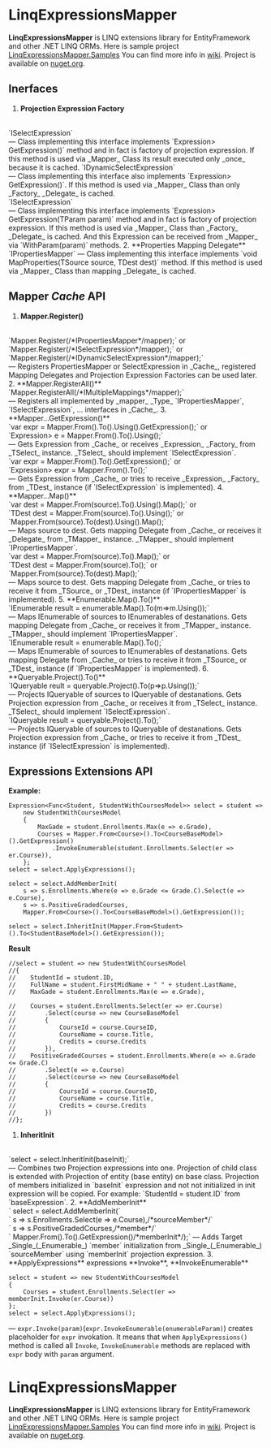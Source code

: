 # LinqExpressionsMapper
**LinqExpressionsMapper** is LINQ extensions library for EntityFramework and other .NET LINQ ORMs.
Here is sample project [LinqExpressionsMapper.Samples](https://github.com/esolCrusador/LinqExpressionsMapper.Samples)
You can find more info in [wiki](https://github.com/esolCrusador/LinqExpressionsMapper/wiki).
Project is available on [nuget.org](https://www.nuget.org/packages/LinqExpressionsMapper).

## Inerfaces
1. **Projection Expression Factory** 
<br/>
`ISelectExpression<TSource, TDest>`
<br/>
 — Class implementing this interface implements `Expression<Func<TSource, TDest>> GetExpression()` method and in fact is factory of projection expression. If this method is used via _Mapper_ Class its result executed only _once_ because it is cached.
`IDynamicSelectExpression<TSource, TDest>`
<br/>
 — Class implementing this interface also implements `Expression<Func<TSource, TDest>> GetExpression()`. If this method is used via _Mapper_ Class than only _Factory_ _Delegate_ is cached.
<br/>
`ISelectExpression<TSource, TDest, TParam>`
<br/>
 — Class implementing this interface implements `Expression<Func<TSource, TDest>> GetExpression(TParam param)` method and in fact is factory of projection expression. If this method is used via _Mapper_ Class than _Factory_ _Delegate_ is cached. And this Expression can be received from _Mapper_ via `WithParam(param)` methods.
2. **Properties Mapping Delegate**
`IPropertiesMapper<TSource, TDest>`
 — Class implementing this interface implements `void MapProperties(TSource source, TDest dest)` method. If this method is used via _Mapper_ Class than mapping _Delegate_ is cached.

## Mapper _Cache_ API

1. **Mapper.Register()** 
<br/>
`Mapper.Register(/*IPropertiesMapper<TSource, TDest>*/mapper);` or `Mapper.Register(/*ISelectExpression<TSource, TDest>*/mapper);` or `Mapper.Register(/*IDynamicSelectExpression<TSource, TDest>*/mapper);`
<br/>
 — Registers PropertiesMapper or SelectExpression in _Cache_, registered Mapping Delegates and Projection Expression Factories can be used later.
2. **Mapper.RegisterAll()**
<br/>
`Mapper.RegisterAll(/*IMultipleMappings*/mapper);`
<br/>
 — Registers all implemented by _mapper_ _Type_ `IPropertiesMapper<TSource,TDest>`,<br/> `ISelectExpression<TSource, TSelect>`, ... interfaces in _Cache_.
3. **Mapper...GetExpression()**
<br/>
`var expr = Mapper.From<TSource>().To<TDest>().Using<TMapper>().GetExpression();` or
<br/>
`Expression<Func<TSrc, TDest>> e = Mapper.From<TSrc>().To<TDest>().Using<TSelect>();`
<br/> 
 — Gets Expression from _Cache_ or receives _Expression_ _Factory_ from _TSelect_ instance. _TSelect_ should implement `ISelectExpression<TSource, TDest>`.
<br/>
`var expr = Mapper.From<TSource>().To<TDest>().GetExpression();` or 
<br/>
`Expression<Func<TSource, TDest>> expr = Mapper.From<TSource>().To<TDest>();`
<br/>
 — Gets Expression from _Cache_ or tries to receive _Expression_ _Factory_ from _TDest_ instance (if `ISelectExpression<TSource, TDest>` is implemented).
4. **Mapper...Map()**
<br/>
`var dest = Mapper.From<TSource>(source).To<TDest>().Using<TMapper>().Map();` or
<br/>
`TDest dest = Mapper.From<TSource>(source).To<TDest>().Using<TMapper>();` or
<br/>
`Mapper.From<TSource>(source).To<TDest>(dest).Using<TMapper>().Map();`
<br/> 
 — Maps source to dest. Gets mapping Delegate from _Cache_ or receives it _Delegate_ from _TMapper_ instance. _TMapper_ should implement `IPropertiesMapper<TSource, TDest>`.
<br/>
`var dest = Mapper.From<TSource>(source).To<TDest>().Map();` or
<br/>
`TDest dest = Mapper.From<TSource>(source).To<TDest>();` or
<br/>
`Mapper.From<TSource>(source).To<TDest>(dest).Map();`
<br/>
 — Maps source to dest. Gets mapping Delegate from _Cache_ or tries to receive it from _TSource_ or _TDest_ instance (if `IPropertiesMapper<TSource, TDest>` is implemented).
5. **Enumerable.Map().To()**
<br/>
`IEnumerable<TDest> result = enumerable.Map().To<TDest>(m=>m.Using<TMapper>());`
<br/>
 — Maps IEnumerable of sources to IEnumerables of destanations. Gets mapping Delegate from _Cache_ or receives it from _TMapper_ instance. _TMapper_ should implement `IPropertiesMapper<TSource, TDest>`.
<br/>
`IEnumerable<TDest> result = enumerable.Map().To<TDest>();`
<br/>
 — Maps IEnumerable of sources to IEnumerables of destanations. Gets mapping Delegate from _Cache_ or tries to receive it from _TSource_ or _TDest_ instance (if `IPropertiesMapper<TSource, TDest>` is implemented).
6. **Queryable.Project().To()**
<br/>
`IQueryable<TDest> reult = queryable.Project().To<TDest>(p=>p.Using<TSelect>());`
<br/>
 — Projects IQueryable of sources to IQueryable of destanations. Gets Projection expression from _Cache_ or receives it from _TSelect_ instance.  _TSelect_ should implement `ISelectExpression<TSource, TDest>`.
<br/>
`IQueryable<TDest> result = queryable.Project().To<TDest>();`
<br/>
 — Projects IQueryable of sources to IQueryable of destanations. Gets Projection expression from _Cache_ or tries to receive it from _TDest_ instance (if `ISelectExpression<TSource, TDest>` is implemented).


## Expressions Extensions API
**Example:**

    Expression<Func<Student, StudentWithCoursesModel>> select = student =>
        new StudentWithCoursesModel
        {
            MaxGade = student.Enrollments.Max(e => e.Grade),
            Courses = Mapper.From<Course>().To<CourseBaseModel>().GetExpression()
                .InvokeEnumerable(student.Enrollments.Select(er => er.Course)),
        };
    select = select.ApplyExpressions();

    select = select.AddMemberInit(
        s => s.Enrollments.Where(e => e.Grade <= Grade.C).Select(e => e.Course),
        s => s.PositiveGradedCourses,
        Mapper.From<Course>().To<CourseBaseModel>().GetExpression());

    select = select.InheritInit(Mapper.From<Student>().To<StudentBaseModel>().GetExpression());

**Result**

    //select = student => new StudentWithCoursesModel
    //{
    //    StudentId = student.ID,
    //    FullName = student.FirstMidName + " " + student.LastName,
    //    MaxGade = student.Enrollments.Max(e => e.Grade),

    //    Courses = student.Enrollments.Select(er => er.Course)
    //        .Select(course => new CourseBaseModel
    //        {
    //            CourseId = course.CourseID,
    //            CourseName = course.Title,
    //            Credits = course.Credits
    //        }),
    //    PositiveGradedCourses = student.Enrollments.Where(e => e.Grade <= Grade.C)
    //        .Select(e => e.Course)
    //        .Select(course => new CourseBaseModel
    //        {
    //            CourseId = course.CourseID,
    //            CourseName = course.Title,
    //            Credits = course.Credits
    //        })
    //};

1. **InheritInit**
<br/>
`select = select.InheritInit(baseInit);`
<br/>
 — Combines two Projection expressions into one. Projection of child class is extended with Projection of entity (base entity) on base class. Projection of members initialized in `baseInit` expression and not not initialized in init expression will be copied. For example: `StudentId = student.ID` from `baseExpression`.
2. **AddMemberInit**
<br/>
`    select = select.AddMemberInit(`
<br/>
`        s => s.Enrollments.Select(e => e.Course),/*sourceMember*/`
<br/>
`        s => s.PositiveGradedCourses,/*member*/`
<br/>
`        Mapper.From<Course>().To<CourseBaseModel>().GetExpression()/*memberInit*/);`
 — Adds Target _Single_(_Enumerable_) `member` initialization from _Single_(_Enumerable_) `sourceMember` using `memberInit` projection expression.
3. **ApplyExpressions** expressions **Invoke**, **InvokeEnumerable**

<br/>

    select = student => new StudentWithCoursesModel
    {
        Courses = student.Enrollments.Select(er => memberInit.Invoke(er.Course))
    };
    select = select.ApplyExpressions();
 — `expr.Invoke(param)`(`expr.InvokeEnumerable(enumerableParam)`) creates placeholder for `expr` invokation. It means that when `ApplyExpressions()` method is called all `Invoke`, `InvokeEnumerable` methods are replaced with `expr` body with `param` argument.
 
 # LinqExpressionsMapper
**LinqExpressionsMapper** is LINQ extensions library for EntityFramework and other .NET LINQ ORMs.
Here is sample project [LinqExpressionsMapper.Samples](https://github.com/esolCrusador/LinqExpressionsMapper.Samples)
You can find more info in [wiki](https://github.com/esolCrusador/LinqExpressionsMapper/wiki).
Project is available on [nuget.org](https://www.nuget.org/packages/LinqExpressionsMapper).
